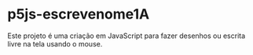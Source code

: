 # p5js-escrevenome1A

Este projeto é uma criação em JavaScript para fazer desenhos ou escrita livre na tela usando o mouse.